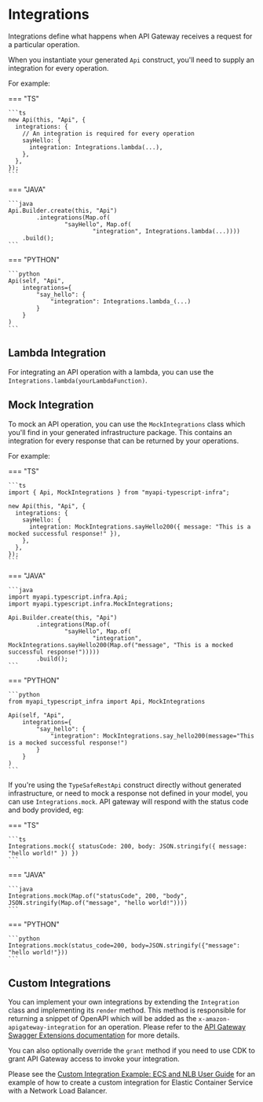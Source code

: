 # Integrations

Integrations define what happens when API Gateway receives a request for a particular operation.

When you instantiate your generated `Api` construct, you'll need to supply an integration for every operation.

For example:

=== "TS"

    ```ts
    new Api(this, "Api", {
      integrations: {
        // An integration is required for every operation
        sayHello: {
          integration: Integrations.lambda(...),
        },
      },
    });
    ```

=== "JAVA"

    ```java
    Api.Builder.create(this, "Api")
            .integrations(Map.of(
                    "sayHello", Map.of(
                            "integration", Integrations.lambda(...))))
        .build();
    ```

=== "PYTHON"

    ```python
    Api(self, "Api",
        integrations={
            "say_hello": {
                "integration": Integrations.lambda_(...)
            }
        }
    )
    ```

## Lambda Integration

For integrating an API operation with a lambda, you can use the `Integrations.lambda(yourLambdaFunction)`.

## Mock Integration

To mock an API operation, you can use the `MockIntegrations` class which you'll find in your generated infrastructure package. This contains an integration for every response that can be returned by your operations.

For example:

=== "TS"

    ```ts
    import { Api, MockIntegrations } from "myapi-typescript-infra";

    new Api(this, "Api", {
      integrations: {
        sayHello: {
          integration: MockIntegrations.sayHello200({ message: "This is a mocked successful response!" }),
        },
      },
    });
    ```

=== "JAVA"

    ```java
    import myapi.typescript.infra.Api;
    import myapi.typescript.infra.MockIntegrations;
    
    Api.Builder.create(this, "Api")
            .integrations(Map.of(
                    "sayHello", Map.of(
                            "integration", MockIntegrations.sayHello200(Map.of("message", "This is a mocked successful response!")))))
            .build();
    ```

=== "PYTHON"

    ```python
    from myapi_typescript_infra import Api, MockIntegrations

    Api(self, "Api",
        integrations={
            "say_hello": {
                "integration": MockIntegrations.say_hello200(message="This is a mocked successful response!")
            }
        }
    )
    ```

If you're using the `TypeSafeRestApi` construct directly without generated infrastructure, or need to mock a response not defined in your model, you can use `Integrations.mock`. API gateway will respond with the status code and body provided, eg:

=== "TS"

    ```ts
    Integrations.mock({ statusCode: 200, body: JSON.stringify({ message: "hello world!" }) })
    ```

=== "JAVA"

    ```java
    Integrations.mock(Map.of("statusCode", 200, "body", JSON.stringify(Map.of("message", "hello world!"))))
    ```

=== "PYTHON"

    ```python
    Integrations.mock(status_code=200, body=JSON.stringify({"message": "hello world!"}))
    ```

## Custom Integrations

You can implement your own integrations by extending the `Integration` class and implementing its `render` method. This method is responsible for returning a snippet of OpenAPI which will be added as the `x-amazon-apigateway-integration` for an operation. Please refer to the [API Gateway Swagger Extensions documentation](https://docs.aws.amazon.com/apigateway/latest/developerguide/api-gateway-swagger-extensions-integration.html) for more details.

You can also optionally override the `grant` method if you need to use CDK to grant API Gateway access to invoke your integration.

Please see the [Custom Integration Example: ECS and NLB User Guide](custom_integration_ecs.md) for an example of how to create a custom integration for Elastic Container Service with a Network Load Balancer.
